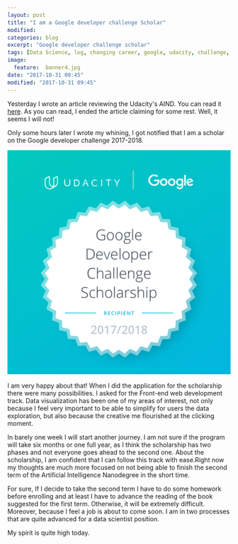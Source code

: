 ```yaml
---
layout: post
title: "I am a Google developer challenge Scholar"
modified:
categories: blog
excerpt: "Google developer challenge scholar"
tags: [Data Science, log, changing career, google, udacity, challenge, data visualization]
image:
  feature:  banner4.jpg
date: "2017-10-31 09:45"
modified: "2017-10-31 09:45"
---
```


Yesterday I wrote an article reviewing the Udacity's AIND. You can read it [here](http://www.analyzingdata.org/articles/AI-Nanodegree-Review-first-term/). As you can read, I ended the article claiming for some rest. Well, it seems I will not!

Only some hours later I wrote my whining, I got notified that I am a scholar on the Google developer challenge 2017-2018.

![Google developer challenge badge](images/Google-Dev-EMEA-Badge.png)

I am very happy about that! When I did the application for the scholarship there were many possibilities. I asked for the Front-end web development track. Data visualization has been one of my areas of interest, not only because I feel very important to be able to simplify for users the data exploration, but also because the creative me flourished at the clicking moment.

In barely one week I will start another journey. I am not sure if the program will take six months or one full year, as I think the scholarship has two phases and not everyone goes ahead to the second one. About the scholarship, I am confident that I can follow this track with ease.Right now my thoughts are much more focused on not being able to finish the second term of the Artificial Intelligence Nanodegree in the short time.

For sure, If I decide to take the second term I have to do some homework before enrolling and at least I have to advance the reading of the book suggested for the first term. Otherwise, it will be extremely difficult. Moreover, because I feel a job is about to come soon. I am in two processes that are quite advanced for a data scientist position.

My spirit is quite high today.
